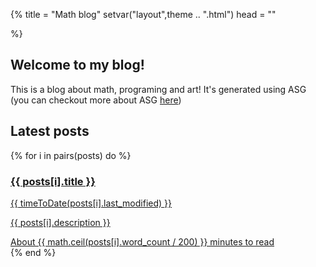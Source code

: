 {%
title = "Math blog"
setvar("layout",theme .. ".html")
head = ""

%}

## Welcome to my blog!

<main>

<p>

This is a blog about math, programing and art!
It's generated using ASG (you can checkout more about ASG [here](https://github.com))

</p>

</main>

## Latest posts

{% for i in pairs(posts) do %}
<a href="{{ posts[i].url }}">
<div class='card'>
		<h3 class='title'>
		{{ posts[i].title }}
		</h3>
		<div class="time">{{ timeToDate(posts[i].last_modified) }}</div>
		<p>
		{{ posts[i].description }}
		</p>
		<div class="time">
		About {{ math.ceil(posts[i].word_count / 200) }} minutes to read
		</div>
</div>
</a>
{% end %}
